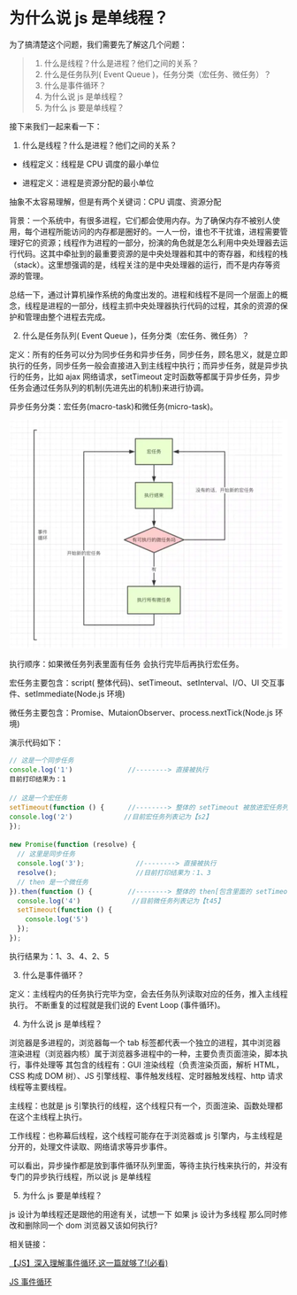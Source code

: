 # 为什么说 js 是单线程？

为了搞清楚这个问题，我们需要先了解这几个问题：

> 1. 什么是线程？什么是进程？他们之间的关系？
> 2. 什么是任务队列( Event Queue )，任务分类（宏任务、微任务）？
> 3. 什么是事件循环？
> 4. 为什么说 js 是单线程？
> 5. 为什么 js 要是单线程？

接下来我们一起来看一下：

1. 什么是线程？什么是进程？他们之间的关系？

- 线程定义：线程是 CPU 调度的最小单位

- 进程定义：进程是资源分配的最小单位

抽象不太容易理解，但是有两个关键词：CPU 调度、资源分配

背景：一个系统中，有很多进程，它们都会使用内存。为了确保内存不被别人使用，每个进程所能访问的内存都是圈好的。一人一份，谁也不干扰谁，进程需要管理好它的资源；线程作为进程的一部分，扮演的角色就是怎么利用中央处理器去运行代码。这其中牵扯到的最重要资源的是中央处理器和其中的寄存器，和线程的栈（stack）。这里想强调的是，线程关注的是中央处理器的运行，而不是内存等资源的管理。

总结一下，通过计算机操作系统的角度出发的。进程和线程不是同一个层面上的概念，线程是进程的一部分，线程主抓中央处理器执行代码的过程，其余的资源的保护和管理由整个进程去完成。

2. 什么是任务队列( Event Queue )，任务分类（宏任务、微任务）？

定义：所有的任务可以分为同步任务和异步任务，同步任务，顾名思义，就是立即执行的任务，同步任务一般会直接进入到主线程中执行；而异步任务，就是异步执行的任务，比如 ajax 网络请求，setTimeout 定时函数等都属于异步任务，异步任务会通过任务队列的机制(先进先出的机制)来进行协调。

异步任务分类：宏任务(macro-task)和微任务(micro-task)。

![任务机制的图片](/resource/任务机制.png)

执行顺序：如果微任务列表里面有任务 会执行完毕后再执行宏任务。

宏任务主要包含：script( 整体代码)、setTimeout、setInterval、I/O、UI 交互事件、setImmediate(Node.js 环境)

微任务主要包含：Promise、MutaionObserver、process.nextTick(Node.js 环境)

演示代码如下：

```javascript
// 这是一个同步任务
console.log('1')              //--------> 直接被执行
目前打印结果为：1

// 这是一个宏任务
setTimeout(function () {      //--------> 整体的 setTimeout 被放进宏任务列表
console.log('2')             //目前宏任务列表记为【s2】
});

new Promise(function (resolve) {
  // 这里是同步任务
  console.log('3');             //--------> 直接被执行
  resolve();                    //目前打印结果为：1、3
  // then 是一个微任务
}).then(function () {         //--------> 整体的 then[包含里面的 setTimeout 被放进微任务列表
  console.log('4')             //目前微任务列表记为【t45】
  setTimeout(function () {
    console.log('5')
  });
});
```

执行结果为：1、3、4、2、5

3. 什么是事件循环？

定义：主线程内的任务执行完毕为空，会去任务队列读取对应的任务，推入主线程执行。 不断重复的过程就是我们说的 Event Loop (事件循环)。

4. 为什么说 js 是单线程？

浏览器是多进程的，浏览器每一个 tab 标签都代表一个独立的进程，其中浏览器渲染进程（浏览器内核）属于浏览器多进程中的一种，主要负责页面渲染，脚本执行，事件处理等
其包含的线程有：GUI 渲染线程（负责渲染页面，解析 HTML，CSS 构成 DOM 树）、JS 引擎线程、事件触发线程、定时器触发线程、http 请求线程等主要线程。

主线程：也就是 js 引擎执行的线程，这个线程只有一个，页面渲染、函数处理都在这个主线程上执行。

工作线程：也称幕后线程，这个线程可能存在于浏览器或 js 引擎内，与主线程是分开的，处理文件读取、网络请求等异步事件。

可以看出，异步操作都是放到事件循环队列里面，等待主执行栈来执行的，并没有专门的异步执行线程，所以说 js 是单线程

5. 为什么 js 要是单线程？

js 设计为单线程还是跟他的用途有关，试想一下 如果 js 设计为多线程 那么同时修改和删除同一个 dom 浏览器又该如何执行?

相关链接：

[【JS】深入理解事件循环,这一篇就够了!(必看)](https://zhuanlan.zhihu.com/p/87684858)

[JS 事件循环](https://www.jianshu.com/p/184988903562)
